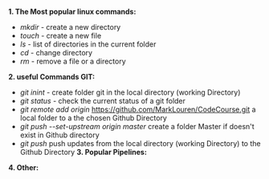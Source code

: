 **1. The Most popular linux commands:**
* _mkdir_ - create a new directory
* _touch_ - create a new file
* _ls_ - list of directories in the current folder
* _cd_ - change directory
* _rm_ - remove a file or a directory

**2. useful Commands GIT:**
* _git inint_ - create folder git in the local directory (working Directory)
* _git status_ - check the current status of a git folder
* _git remote add origin_ https://github.com/MarkLouren/CodeCourse.git  a local folder to a the chosen Github Directory
* _git push --set-upstream origin master_  create a folder Master if doesn't exist in Github directory
* _git push_  push updates from the local directory (working Directory) to the Github Directory
**3. Popular Pipelines:**

**4. Other:**
